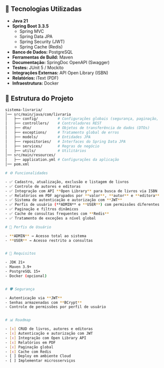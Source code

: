 ## 🚀 Tecnologias Utilizadas

- **Java 21**
- **Spring Boot 3.3.5**
  - Spring MVC
  - Spring Data JPA
  - Spring Security (JWT)
  - Spring Cache (Redis)
- **Banco de Dados:** PostgreSQL
- **Ferramentas de Build:** Maven
- **Documentação:** SpringDoc OpenAPI (Swagger)
- **Testes:** JUnit 5 / Mockito
- **Integrações Externas:** API Open Library (ISBN)
- **Relatórios:** iText (PDF)
- **Infraestrutura:** Docker


## 📂 Estrutura do Projeto

```bash
sistema-livraria/
│── src/main/java/com/livraria
│   ├── config/         # Configurações globais (segurança, paginação, cache, etc.)
│   ├── controllers/    # Controladores REST
│   ├── dto/            # Objetos de transferência de dados (DTOs)
│   ├── exceptions/     # Tratamento global de erros
│   ├── models/         # Entidades JPA
│   ├── repositories/   # Interfaces do Spring Data JPA
│   ├── services/       # Regras de negócio
│   ├── utils/          # Utilitários
│── src/main/resources/
│   ├── application.yml # Configurações da aplicação
│── pom.xml

# ⚙️ Funcionalidades

- ✅ Cadastro, atualização, exclusão e listagem de livros  
- ✅ Controle de autores e editoras  
- ✅ Integração com API **Open Library** para busca de livros via ISBN  
- ✅ Relatórios em PDF agrupados por **valor**, **autor** e **editora**  
- ✅ Sistema de autenticação e autorização com **JWT**  
- ✅ Perfis de usuário (**ADMIN** e **USER**) com permissões diferentes  
- ✅ Paginação e filtros dinâmicos  
- ✅ Cache de consultas frequentes com **Redis**  
- ✅ Tratamento de exceções a nível global  

# 👥 Perfis de Usuário

- **ADMIN** → Acesso total ao sistema  
- **USER** → Acesso restrito a consultas  


# 📌 Requisitos

- JDK 21+  
- Maven 3.9+  
- PostgreSQL 15+  
- Docker (opcional)  


# 🛡️ Segurança

- Autenticação via **JWT**  
- Senhas armazenadas com **BCrypt**  
- Controle de permissões por perfil de usuário  


# 📊 Roadmap

- [x] CRUD de livros, autores e editoras  
- [x] Autenticação e autorização com JWT  
- [x] Integração com Open Library API  
- [x] Relatórios em PDF  
- [x] Paginação global  
- [x] Cache com Redis  
- [ ] Deploy em ambiente Cloud  
- [ ] Implementar microsserviços
